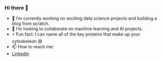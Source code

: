 ### Hi there 👋
- 🔭 I’m currently working on exciting data science projects and building a blog from scratch.
- 👯 I’m looking to collaborate on machine learning and AI projects. 
- ⚡ Fun fact: I can name all of the key proteins that make up your cytoskeleon 😄
- 📫 How to reach me:
- [Linkedin](https://www.linkedin.com/in/cristy-almonte/)


<!--
**cristyalmonte/cristyalmonte** is a ✨ _special_ ✨ repository because its `README.md` (this file) appears on your GitHub profile.

Here are some ideas to get you started:

- 🔭 I’m currently working on ...
- 🌱 I’m currently learning ...
- 👯 I’m looking to collaborate on ...
- 🤔 I’m looking for help with ...
- 💬 Ask me about ...
- 📫 How to reach me: ...
- 😄 Pronouns: ...
- ⚡ Fun fact: ...
-->
